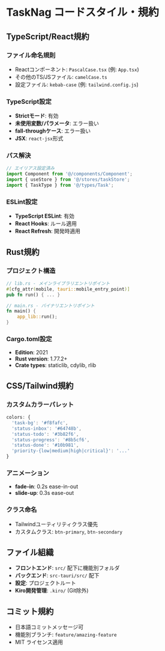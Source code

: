 # TaskNag コードスタイル・規約

## TypeScript/React規約

### ファイル命名規則
- Reactコンポーネント: `PascalCase.tsx` (例: `App.tsx`)
- その他のTS/JSファイル: `camelCase.ts` 
- 設定ファイル: `kebab-case` (例: `tailwind.config.js`)

### TypeScript設定
- **Strictモード**: 有効
- **未使用変数/パラメータ**: エラー扱い
- **fall-throughケース**: エラー扱い
- **JSX**: `react-jsx`形式

### パス解決
```typescript
// エイリアス設定済み
import Component from '@/components/Component';
import { useStore } from '@/stores/taskStore';
import { TaskType } from '@/types/Task';
```

### ESLint設定
- **TypeScript ESLint**: 有効
- **React Hooks**: ルール適用
- **React Refresh**: 開発時適用

## Rust規約

### プロジェクト構造
```rust
// lib.rs - メインライブラリエントリポイント
#[cfg_attr(mobile, tauri::mobile_entry_point)]
pub fn run() { ... }

// main.rs - バイナリエントリポイント  
fn main() {
    app_lib::run();
}
```

### Cargo.toml設定
- **Edition**: 2021
- **Rust version**: 1.77.2+
- **Crate types**: staticlib, cdylib, rlib

## CSS/Tailwind規約

### カスタムカラーパレット
```javascript
colors: {
  'task-bg': '#f8fafc',
  'status-inbox': '#64748b',
  'status-todo': '#3b82f6', 
  'status-progress': '#8b5cf6',
  'status-done': '#10b981',
  'priority-{low|medium|high|critical}': '...'
}
```

### アニメーション
- **fade-in**: 0.2s ease-in-out
- **slide-up**: 0.3s ease-out

### クラス命名
- Tailwindユーティリティクラス優先
- カスタムクラス: `btn-primary`, `btn-secondary`

## ファイル組織
- **フロントエンド**: `src/` 配下に機能別フォルダ
- **バックエンド**: `src-tauri/src/` 配下 
- **設定**: プロジェクトルート
- **Kiro開発管理**: `.kiro/` (Git除外)

## コミット規約
- 日本語コミットメッセージ可
- 機能別ブランチ: `feature/amazing-feature`
- MIT ライセンス適用